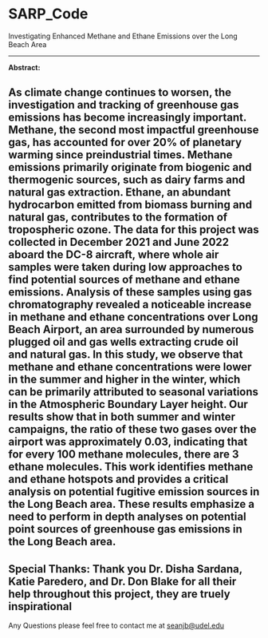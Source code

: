 # SARP_Code
Investigating Enhanced Methane and Ethane Emissions over the Long Beach Area

-----------------------------------------------------------------------------------------------------------------------------------
**Abstract:**

As climate change continues to worsen, the investigation and tracking of greenhouse gas emissions has become increasingly
important. Methane, the second most impactful greenhouse gas, has accounted for over 20% of planetary warming since
preindustrial times. Methane emissions primarily originate from biogenic and thermogenic sources, such as dairy farms and
natural gas extraction. Ethane, an abundant hydrocarbon emitted from biomass burning and natural gas, contributes to the
formation of tropospheric ozone. The data for this project was collected in December 2021 and June 2022 aboard the DC-8
aircraft, where whole air samples were taken during low approaches to find potential sources of methane and ethane
emissions. Analysis of these samples using gas chromatography revealed a noticeable increase in methane and ethane
concentrations over Long Beach Airport, an area surrounded by numerous plugged oil and gas wells extracting crude oil and
natural gas. In this study, we observe that methane and ethane concentrations were lower in the summer and higher in the
winter, which can be primarily attributed to seasonal variations in the Atmospheric Boundary Layer height. Our results show
that in both summer and winter campaigns, the ratio of these two gases over the airport was approximately 0.03, indicating
that for every 100 methane molecules, there are 3 ethane molecules. This work identifies methane and ethane hotspots and
provides a critical analysis on potential fugitive emission sources in the Long Beach area. These results emphasize a need to
perform in depth analyses on potential point sources of greenhouse gas emissions in the Long Beach area.
-----------------------------------------------------------------------------------------------------------------------------------
**Special Thanks:**
Thank you Dr. Disha Sardana, Katie Paredero, and Dr. Don Blake for all their help throughout this project, they are truely inspirational
-----------------------------------------------------------------------------------------------------------------------------------
Any Questions please feel free to contact me at seanjb@udel.edu
